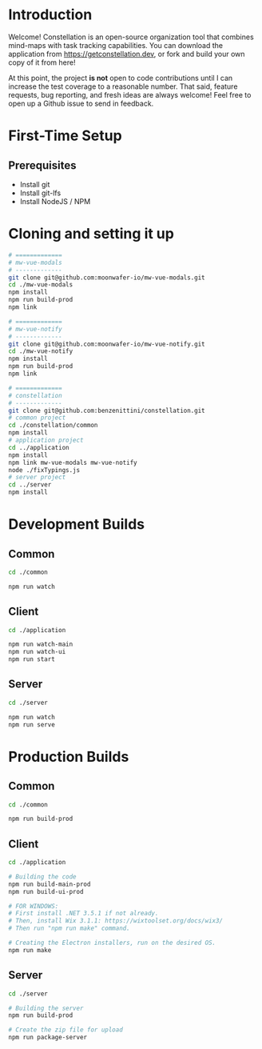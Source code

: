 
# Introduction

Welcome! Constellation is an open-source organization tool that combines mind-maps with task tracking capabilities. You can download the application from https://getconstellation.dev, or fork and build your own copy of it from here!

At this point, the project **is not** open to code contributions until I can increase the test coverage to a reasonable number. That said, feature requests, bug reporting, and fresh ideas are always welcome! Feel free to open up a Github issue to send in feedback.

# First-Time Setup

## Prerequisites

* Install git
* Install git-lfs
* Install NodeJS / NPM

# Cloning and setting it up

```bash
# =============
# mw-vue-modals
# -------------
git clone git@github.com:moonwafer-io/mw-vue-modals.git
cd ./mw-vue-modals
npm install
npm run build-prod
npm link

# =============
# mw-vue-notify
# -------------
git clone git@github.com:moonwafer-io/mw-vue-notify.git
cd ./mw-vue-notify
npm install
npm run build-prod
npm link

# =============
# constellation
# -------------
git clone git@github.com:benzenittini/constellation.git
# common project
cd ./constellation/common
npm install
# application project
cd ../application
npm install
npm link mw-vue-modals mw-vue-notify
node ./fixTypings.js
# server project
cd ../server
npm install
```

# Development Builds

## Common

```bash
cd ./common

npm run watch
```

## Client

```bash
cd ./application

npm run watch-main
npm run watch-ui
npm run start
```

## Server

```bash
cd ./server

npm run watch
npm run serve
```

# Production Builds

## Common

```bash
cd ./common

npm run build-prod
```

## Client

```bash
cd ./application

# Building the code
npm run build-main-prod
npm run build-ui-prod

# FOR WINDOWS:
# First install .NET 3.5.1 if not already.
# Then, install Wix 3.1.1: https://wixtoolset.org/docs/wix3/
# Then run "npm run make" command.

# Creating the Electron installers, run on the desired OS.
npm run make
```

## Server

```bash
cd ./server

# Building the server
npm run build-prod

# Create the zip file for upload
npm run package-server
```
